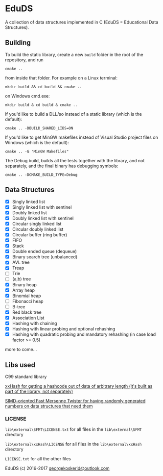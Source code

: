 # EduDS

A collection of data structures implemented in C \(EduDS = Educational Data Structures\).

## Building

To build the static library, create a new `build` folder in the root of the repository, and run

```
cmake ..
```

from inside that folder. For example on a Linux terminal:

```
mkdir build && cd build && cmake ..
```

on Windows cmd.exe:

```
mkdir build & cd build & cmake ..
```

If you'd like to build a DLL/so instead of a static library \(which is the default\):

```
cmake .. -DBUILD_SHARED_LIBS=ON
```

If you'd like to get MinGW makefiles instead of Visual Studio project files on Windows \(which is the default\):

```
cmake .. -G "MinGW Makefiles"
```

The Debug build, builds all the tests together with the library, and not separately, and the final binary has debugging symbols:

```
cmake .. -DCMAKE_BUILD_TYPE=Debug
```

## Data Structures

* [x] Singly linked list
* [x] Singly linked list with sentinel
* [x] Doubly linked list
* [x] Doubly linked list with sentinel
* [x] Circular singly linked list
* [x] Circular doubly linked list
* [x] Circular buffer \(ring buffer\)
* [x] FIFO
* [x] Stack
* [x] Double ended queue \(dequeue\)
* [x] Binary search tree \(unbalanced\)
* [x] AVL tree
* [x] Treap
* [ ] Trie
* [ ] \(a,b\) tree
* [x] Binary heap
* [x] Array heap
* [x] Binomial heap
* [ ] Fibonacci heap
* [ ] B-tree
* [x] Red black tree
* [x] Association List
* [x] Hashing with chaining
* [x] Hashing with linear probing and optional rehashing
* [x] Hashing with quadratic probing and mandatory rehashing \(in case load factor &gt;= 0.5\)

more to come...

## Libs used

C99 standard library

[xxHash for getting a hashcode out of data of arbitrary length \(it's built as part of the library, not separately\)](https://github.com/Cyan4973/xxHash/)

[SIMD-oriented Fast Mersenne Twister for having randomly generated numbers on data structures that need them](http://www.math.sci.hiroshima-u.ac.jp/~m-mat/MT/SFMT/index.html)

### LICENSE

`lib\external\SFMT\LICENSE.txt` for all files in the `lib\external\SFMT` directory

`lib\external\xxHash\LICENSE` for all files in the `lib\external\xxHash` directory

`LICENSE.txt` for all the other files

EduDS \(c\) 2016-2017 [georgekoskerid@outlook.com](mailto:georgekoskerid@outlook.com)

